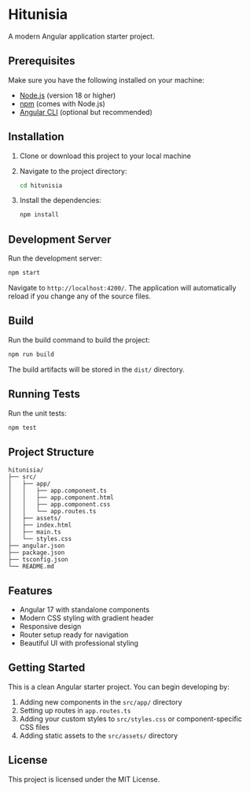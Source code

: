 # Hitunisia

A modern Angular application starter project.

## Prerequisites

Make sure you have the following installed on your machine:

- [Node.js](https://nodejs.org/) (version 18 or higher)
- [npm](https://www.npmjs.com/) (comes with Node.js)
- [Angular CLI](https://angular.io/cli) (optional but recommended)

## Installation

1. Clone or download this project to your local machine
2. Navigate to the project directory:
   ```bash
   cd hitunisia
   ```

3. Install the dependencies:
   ```bash
   npm install
   ```

## Development Server

Run the development server:

```bash
npm start
```

Navigate to `http://localhost:4200/`. The application will automatically reload if you change any of the source files.

## Build

Run the build command to build the project:

```bash
npm run build
```

The build artifacts will be stored in the `dist/` directory.

## Running Tests

Run the unit tests:

```bash
npm test
```

## Project Structure

```
hitunisia/
├── src/
│   ├── app/
│   │   ├── app.component.ts
│   │   ├── app.component.html
│   │   ├── app.component.css
│   │   └── app.routes.ts
│   ├── assets/
│   ├── index.html
│   ├── main.ts
│   └── styles.css
├── angular.json
├── package.json
├── tsconfig.json
└── README.md
```

## Features

- Angular 17 with standalone components
- Modern CSS styling with gradient header
- Responsive design
- Router setup ready for navigation
- Beautiful UI with professional styling

## Getting Started

This is a clean Angular starter project. You can begin developing by:

1. Adding new components in the `src/app/` directory
2. Setting up routes in `app.routes.ts`
3. Adding your custom styles to `src/styles.css` or component-specific CSS files
4. Adding static assets to the `src/assets/` directory

## License

This project is licensed under the MIT License.

